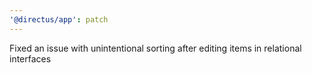 ```yaml
---
'@directus/app': patch
---
```


Fixed an issue with unintentional sorting after editing items in relational interfaces

